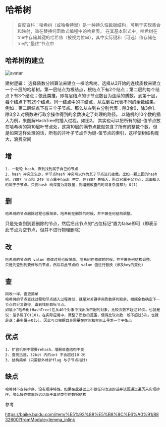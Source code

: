 # 哈希树



> 百度百科：哈希树（或哈希特里）是一种持久性数据结构，可用于实现集合和映射，旨在替换纯函数式编程中的哈希表。 在其基本形式中，哈希树在trie中存储其键的哈希值（被视为位串），其中实际键和（可选）值存储在trie的“最终”节点中


## 哈希树的建立

![avatar](https://bkimg.cdn.bcebos.com/pic/7dd98d1001e939012e3cd9d977ec54e736d1961e?x-bce-process=image/watermark,image_d2F0ZXIvYmFpa2U4MA==,g_7,xp_5,yp_5)

建树逻辑：
选择质数分辨算法来建立一棵哈希树。选择从2开始的连续质数来建立一个十层的哈希树。第一层结点为根结点，根结点下有2个结点；第二层的每个结点下有3个结点；依此类推，即每层结点的子节点数目为连续的质数。到第十层，每个结点下有29个结点。同一结点中的子结点，从左到右代表不同的余数结果。例如：第二层结点下有三个子节点。那么从左到右分别代表：除3余0，除3余1，除3余2.对质数进行取余操作得到的余数决定了处理的路径。
以随机的10个数的插入为例，来图解HashTree的插入过程。如图2。
其实也可以把所有的键-值节点放在哈希树的第10层叶节点处，这第10层的满节点数就包含了所有的整数个数，但是如果这样处理的话，所有的非叶子节点作为键-值节点的索引，这样使树结构庞大，浪费空间

## 增
    1. 一轮轮 hash，直到找到属于自己的节点
    2. hash 冲突怎么办，单节点hash 冲突可以作为其子节点进行挂载。比如一颗上图的hash 树，7807 节点和 249 节点属于hash 冲突，但7807 先插入，所以它属于父节点，后面插入的属于子节点。只要hash 树深度为常数量，则增删改查的时间复杂度都为 O(1)

## 删

    哈希树的节点删除过程也很简单，哈希树在删除的时候，并不做任何结构调整。
只是先查到到要删除的节点，然后把此节点的“占位标记”置为false即可（即表示此节点为空节点，但并不进行物理删除）

## 改

    哈希树的节点的 value 修改过程也很简单，哈希树在修改的时候，并不做任何结构调整。
    只是先查到到要修改的节点，然后将此节点的 value 值进行替换（涉及key的变化）

## 查
    同改一样，查更简单
    哈希树的节点查找过程和节点插入过程类似，就是对关键字用质数序列取余，根据余数确定下一节点的分叉路径，直到找到目标节点。
    如最小”哈希树(HashTree)在从4G个对象中找出所匹配的对象，比较次数不超过10次。也就是说：最多属于O(10)。在实际应用中，调整了质数的范围，使得比较次数一般不超过5次。也就是说：最多属于O(5)。因此可以根据自身需要在时间和空间上寻求一个平衡点


## 优点
    1. 扩容机制不需要rehash，增删改查结构不变
    2. 查找迅速，32bit 内的int 不会超过10 次
    3. 结构简单（只需额外维护flag 与子节点指针）



## 缺点
    哈希树不支持排序，没有顺序特性。如果在此基础上不做任何改进的话并试图通过遍历来实现排序，那么操作效率将远远低于其他类型的数据结构


参考

https://baike.baidu.com/item/%E5%93%88%E5%B8%8C%E6%A0%91/8832600?fromModule=lemma_inlink
